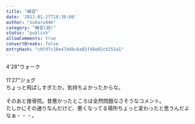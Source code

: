 ```yaml
---
title: "練習"
date: '2011-01-27T18:30:00'
author: "subaru44k"
category: "練習(弱)"
status: "publish"
allowComments: true
convertBreaks: false
entryHash: "c0fd7c18e474d8c6a81f48e02cb251a1"
---
```

4'28"ウォーク<br>
<br>
11'27"ジョグ<br>
ちょっと飛ばしすぎたか。気持ちよかったからな。<br>
<br>
そのあと接骨院。昔悪かったところは全然問題なさそうなコメント。<br>
たしかにその通りなんだけど、悪くなってる場所ちょっと変わったと思うんだよなぁ・・・。
